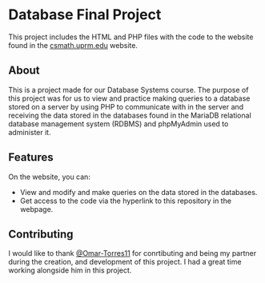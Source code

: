 # Database Final Project

This project includes the HTML and PHP files with the code to the website found in the [csmath.uprm.edu](https://csmath.uprm.edu/~GioRoman/) website.

## About

This is a project made for our Database Systems course. The purpose of this project was for us to view and practice making queries to a database stored on a 
server by using PHP to communicate with in the server and receiving the data stored in the databases found in the MariaDB relational database management system 
(RDBMS) and phpMyAdmin used to administer it.

## Features

On the website, you can:
- View and modify and make queries on the data stored in the databases.
- Get access to the code via the hyperlink to this repository in the webpage.

## Contributing

I would like to thank [@Omar-Torres11](https://github.com/Omar-Torres11) for conrtibuting and being my partner during the creation, and development of this project. 
I had a great time working alongside him in this project.
